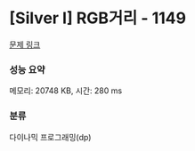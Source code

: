 # [Silver I] RGB거리 - 1149 

[문제 링크](https://www.acmicpc.net/problem/1149) 

### 성능 요약

메모리: 20748 KB, 시간: 280 ms

### 분류

다이나믹 프로그래밍(dp)

